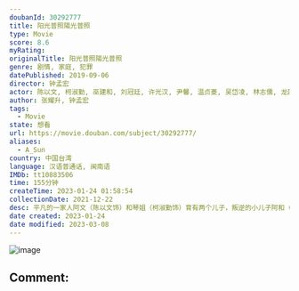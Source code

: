 ```yaml
---
doubanId: 30292777
title: 阳光普照陽光普照
type: Movie
score: 8.6
myRating: 
originalTitle: 阳光普照陽光普照
genre: 剧情, 家庭, 犯罪
datePublished: 2019-09-06
director: 钟孟宏
actor: 陈以文, 柯淑勤, 巫建和, 刘冠廷, 许光汉, 尹馨, 温贞菱, 吴岱凌, 林志儒, 龙劭华, 胡鸿达, 施名帅, 张立东, 张少怀, 黄信尧, 张翰, 范姜泰基, 张耀升, 王可元, 郑楠钟, 邓安宁, 廖慧珍
author: 张耀升, 钟孟宏
tags:
  - Movie
state: 想看
url: https://movie.douban.com/subject/30292777/
aliases:
  - A_Sun
country: 中国台湾
language: 汉语普通话, 闽南语
IMDb: tt10883506
time: 155分钟
createTime: 2023-01-24 01:58:54
collectionDate: 2021-12-22
desc: 平凡的一家人阿文（陈以文饰）和琴姐（柯淑勤饰）育有两个儿子，叛逆的小儿子阿和（巫建和饰）与好友菜头（刘冠廷饰）砍伤人进了少年辅育院，但阿和的女友小玉（吴岱凌饰）却带着身孕来家里…琴姐不顾阿文...
date created: 2023-01-24
date modified: 2023-03-08
---
```


![image](p2570235120.jpg)

Comment:
---
